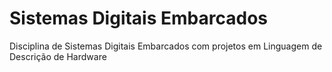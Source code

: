 # Sistemas Digitais Embarcados
Disciplina de Sistemas Digitais Embarcados com projetos em Linguagem de Descrição de Hardware
